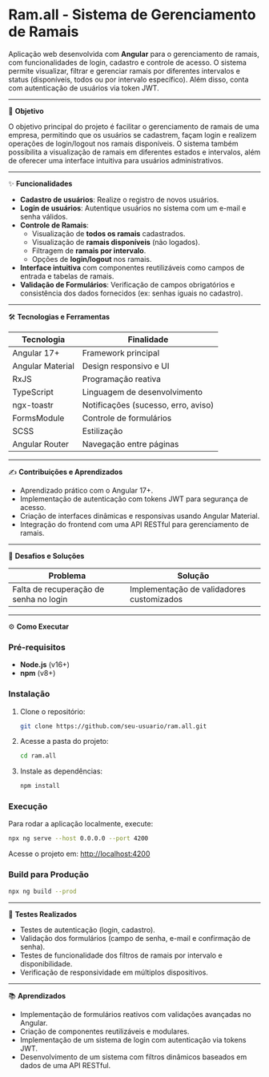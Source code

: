 # Ram.all - Sistema de Gerenciamento de Ramais

Aplicação web desenvolvida com **Angular** para o gerenciamento de ramais, com funcionalidades de login, cadastro e controle de acesso. O sistema permite visualizar, filtrar e gerenciar ramais por diferentes intervalos e status (disponíveis, todos ou por intervalo específico). Além disso, conta com autenticação de usuários via token JWT.

---

🎯 **Objetivo**

O objetivo principal do projeto é facilitar o gerenciamento de ramais de uma empresa, permitindo que os usuários se cadastrem, façam login e realizem operações de login/logout nos ramais disponíveis. O sistema também possibilita a visualização de ramais em diferentes estados e intervalos, além de oferecer uma interface intuitiva para usuários administrativos.

---

✨ **Funcionalidades**

- **Cadastro de usuários**: Realize o registro de novos usuários.
- **Login de usuários**: Autentique usuários no sistema com um e-mail e senha válidos.
- **Controle de Ramais**:
  - Visualização de **todos os ramais** cadastrados.
  - Visualização de **ramais disponíveis** (não logados).
  - Filtragem de **ramais por intervalo**.
  - Opções de **login/logout** nos ramais.
- **Interface intuitiva** com componentes reutilizáveis como campos de entrada e tabelas de ramais.
- **Validação de Formulários**: Verificação de campos obrigatórios e consistência dos dados fornecidos (ex: senhas iguais no cadastro).

---

🛠️ **Tecnologias e Ferramentas**

| Tecnologia             | Finalidade                          |
|------------------------|-------------------------------------|
| Angular 17+            | Framework principal                 |
| Angular Material       | Design responsivo e UI              |
| RxJS                   | Programação reativa                 |
| TypeScript             | Linguagem de desenvolvimento        |
| ngx-toastr             | Notificações (sucesso, erro, aviso) |
| FormsModule            | Controle de formulários             |
| SCSS                   | Estilização                         |
| Angular Router         | Navegação entre páginas             |

---

✍️ **Contribuições e Aprendizados**

- Aprendizado prático com o Angular 17+.
- Implementação de autenticação com tokens JWT para segurança de acesso.
- Criação de interfaces dinâmicas e responsivas usando Angular Material.
- Integração do frontend com uma API RESTful para gerenciamento de ramais.

---

🚧 **Desafios e Soluções**

| Problema                                | Solução                                   |
|-----------------------------------------|-------------------------------------------|
| Falta de recuperação de senha no login  | Implementação de validadores customizados |

---

⚙️ **Como Executar**

### Pré-requisitos

- **Node.js** (v16+)
- **npm** (v8+)

### Instalação

1. Clone o repositório:

   ```bash
   git clone https://github.com/seu-usuario/ram.all.git
   ```

2. Acesse a pasta do projeto:

   ```bash
   cd ram.all
   ```

3. Instale as dependências:

   ```bash
   npm install
   ```

### Execução

Para rodar a aplicação localmente, execute:

```bash
npx ng serve --host 0.0.0.0 --port 4200
```

Acesse o projeto em: [http://localhost:4200](http://localhost:4200)

### Build para Produção

```bash
npx ng build --prod
```

---

🧪 **Testes Realizados**

- Testes de autenticação (login, cadastro).
- Validação dos formulários (campo de senha, e-mail e confirmação de senha).
- Testes de funcionalidade dos filtros de ramais por intervalo e disponibilidade.
- Verificação de responsividade em múltiplos dispositivos.

---

📚 **Aprendizados**

- Implementação de formulários reativos com validações avançadas no Angular.
- Criação de componentes reutilizáveis e modulares.
- Implementação de um sistema de login com autenticação via tokens JWT.
- Desenvolvimento de um sistema com filtros dinâmicos baseados em dados de uma API RESTful.
